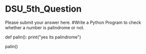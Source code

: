 # DSU_5th_Question
Please submit your answer here.
#Write a Python Program to check whether a number is palindrome or not.

def palin():
  print("yes its palindrome")
  
palin()
